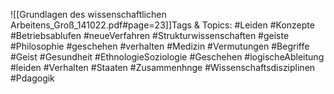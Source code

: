 
![[Grundlagen des wissenschaftlichen Arbeitens_Groß_141022.pdf#page=23]]Tags & Topics:
   #Leiden
   #Konzepte
   #Betriebsablufen
   #neueVerfahren
   #Strukturwissenschaften
   #geiste
   #Philosophie
   #geschehen
   #verhalten
   #Medizin
   #Vermutungen
   #Begriffe
   #Geist
   #Gesundheit
   #EthnologieSoziologie
   #Geschehen
   #logischeAbleitung
   #leiden
   #Verhalten
   #Staaten
   #Zusammenhnge
   #Wissenschaftsdisziplinen
   #Pdagogik